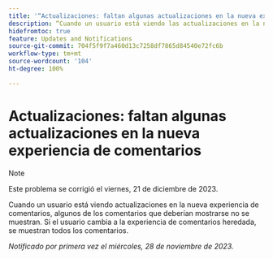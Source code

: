 ```yaml
---
title: '“Actualizaciones: faltan algunas actualizaciones en la nueva experiencia de comentarios”'
description: “Cuando un usuario está viendo las actualizaciones en la nueva experiencia de comentarios, algunos de los comentarios que deberían mostrarse no se muestran. Si el usuario cambia a la experiencia de comentarios heredada, se muestran todos los comentarios”.
hidefromtoc: true
feature: Updates and Notifications
source-git-commit: 704f5f9f7a460d13c7258df7865d84540e72fc6b
workflow-type: tm+mt
source-wordcount: '104'
ht-degree: 100%

---
```



# Actualizaciones: faltan algunas actualizaciones en la nueva experiencia de comentarios

>[!NOTE]
>
>Este problema se corrigió el viernes, 21 de diciembre de 2023.

Cuando un usuario está viendo actualizaciones en la nueva experiencia de comentarios, algunos de los comentarios que deberían mostrarse no se muestran. Si el usuario cambia a la experiencia de comentarios heredada, se muestran todos los comentarios.

_Notificado por primera vez el miércoles, 28 de noviembre de 2023._
